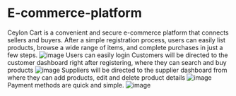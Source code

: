 # E-commerce-platform
Ceylon Cart is a convenient and secure e-commerce platform that connects sellers and buyers. After a simple registration process, users can easily list products, browse a wide range of items, and complete purchases in just a few steps.
![image](https://github.com/user-attachments/assets/af5a5c5b-3cd3-473e-8e9c-9396010c5e4c)
Users can easily login
Customers will be directed to the customer dashboard right after registering, where they can search and buy products
![image](https://github.com/user-attachments/assets/bc11c8ae-8f87-4b87-a782-f683f57311ba)
Suppliers will be directed to the supplier dashboard from where they can add products, edit and delete product details
![image](https://github.com/user-attachments/assets/fcaf783a-2b33-4948-9c1a-80777162fa00)
Payment methods are quick and simple. 
![image](https://github.com/user-attachments/assets/764a8827-db8c-45d6-bfa2-20f0ea687111)
